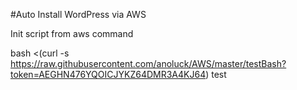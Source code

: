 #Auto Install WordPress via AWS

Init script from aws command

bash <(curl -s https://raw.githubusercontent.com/anoluck/AWS/master/testBash?token=AEGHN476YQOICJYKZ64DMR3A4KJ64) test
